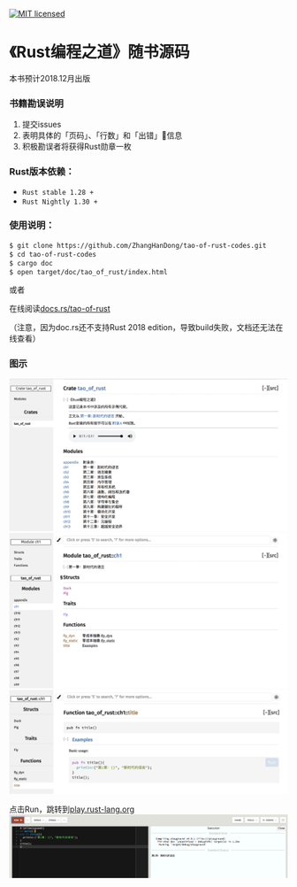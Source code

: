 [![MIT licensed](https://img.shields.io/badge/license-MIT-blue.svg)](./LICENSE)

# 《Rust编程之道》随书源码

本书预计2018.12月出版

### 书籍勘误说明

1. 提交issues
2. 表明具体的「页码」、「行数」和「出错」信息
3. 积极勘误者将获得Rust勋章一枚

### Rust版本依赖：

- `Rust stable 1.28 + `
- `Rust Nightly 1.30 +`

### 使用说明：

```shell
$ git clone https://github.com/ZhangHanDong/tao-of-rust-codes.git
$ cd tao-of-rust-codes
$ cargo doc
$ open target/doc/tao_of_rust/index.html
```

或者


在线阅读[docs.rs/tao-of-rust](https://docs.rs/crate/tao-of-rust/)

（注意，因为doc.rs还不支持Rust 2018 edition，导致build失败，文档还无法在线查看）

### 图示

![img1](images/0.png)
![img2](images/1.png)
![img3](images/2.png)

点击Run，跳转到[play.rust-lang.org](https://play.rust-lang.org)
![img4](images/run.png)

